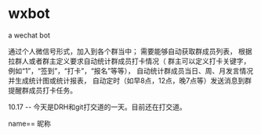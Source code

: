 # wxbot
a wechat bot 

通过个人微信号形式，加入到各个群当中；
需要能够自动获取群成员列表，
根据拉群人或者群主定义要求自动统计群成员打卡情况（
群主可以定义打卡关键字，例如“1”，“签到”，“打卡”，“报名”等等），
自动统计群成员当日、周、月发言情况并生成统计图或统计报表，
自动定时（如早8点，12点，晚7点等）发送消息到群提醒群成员打卡任务。


10.17 -- 今天是DRH和git打交道的一天。目前还在打交道。

name== 昵称